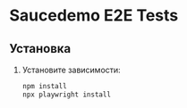 # Saucedemo E2E Tests

## Установка
1. Установите зависимости:
   ```bash
   npm install
   npx playwright install
